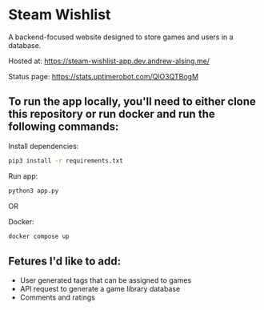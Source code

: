 # Steam Wishlist

A backend-focused website designed to store games and users in a database.

Hosted at:
https://steam-wishlist-app.dev.andrew-alsing.me/

Status page:
https://stats.uptimerobot.com/QlO3QTBogM

## To run the app locally, you'll need to either clone this repository or run docker and run the following commands:

Install dependencies:

```bash
pip3 install -r requirements.txt
```

Run app:

```bash
python3 app.py
```

OR

Docker:

```bash
docker compose up
```

## Fetures I'd like to add:

- User generated tags that can be assigned to games
- API request to generate a game library database
- Comments and ratings
